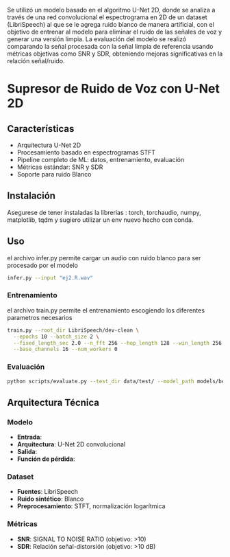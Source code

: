 Se utilizó un modelo basado en el algoritmo U-Net 2D, donde se analiza a través de una red convolucional el espectrograma en 2D de un dataset (LibriSpeech) al que se le agrega ruido blanco de manera artificial, con el objetivo de entrenar al modelo para eliminar el ruido de las señales de voz y generar una versión limpia. La evaluación del modelo se realizó comparando la señal procesada con la señal limpia de referencia usando métricas objetivas como SNR y SDR, obteniendo mejoras significativas en la relación señal/ruido.
# Supresor de Ruido de Voz con U-Net 2D


## Características

- Arquitectura U-Net 2D 
- Procesamiento basado en espectrogramas STFT
- Pipeline completo de ML: datos, entrenamiento, evaluación
- Métricas estándar: SNR y SDR
- Soporte para ruido Blanco

## Instalación

Asegurese de tener instaladas la librerias : torch, torchaudio, numpy, matplotlib, tqdm
y sugiero utilizar un env nuevo hecho con conda.



## Uso
el archivo infer.py permite cargar un audio con ruido blanco para ser procesado por el modelo

```bash
infer.py --input "ej2.R.wav"
```

### Entrenamiento
el archivo train.py permite el entrenamiento escogiendo los diferentes parametros necesarios
```bash
train.py --root_dir LibriSpeech/dev-clean \
  --epochs 10 --batch_size 2 \
  --fixed_length_sec 2.0 --n_fft 256 --hop_length 128 --win_length 256 \
  --base_channels 16 --num_workers 0
```

### Evaluación
```bash
python scripts/evaluate.py --test_dir data/test/ --model_path models/best_model.pth
```

## Arquitectura Técnica

### Modelo
- **Entrada**: 
- **Arquitectura**: U-Net 2D convolucional
- **Salida**: 
- **Función de pérdida**: 

### Dataset
- **Fuentes**: LibriSpeech
- **Ruido sintético**: Blanco
- **Preprocesamiento**: STFT, normalización logarítmica

### Métricas
- **SNR**: SIGNAL TO NOISE RATIO (objetivo: >10)
- **SDR**: Relación señal-distorsión (objetivo: >10 dB)
